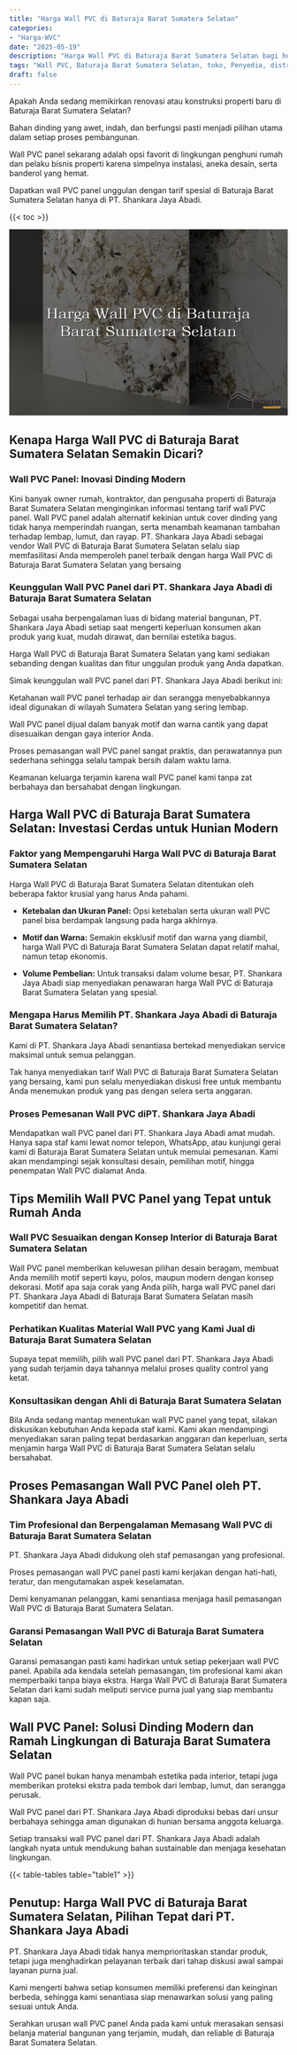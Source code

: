 ```yaml
---
title: "Harga Wall PVC di Baturaja Barat Sumatera Selatan"
categories: 
- "Harga-WVC"
date: "2025-05-19"
description: "Harga Wall PVC di Baturaja Barat Sumatera Selatan bagi hunian, kantor, dan ritel. Panel berkualitas, beragam motif, warna elegan, dengan jasa instalasi dikerjakan oleh tenaga ahli profesional serta jaminan resmi!|Layanan distribusi Wall PVC di Baturaja Barat Sumatera Selatan bagi kebutuhan tempat tinggal, perkantoran, atau toko, dengan produk berkualitas dan penempatan oleh teknisi profesional dan jaminan resmi.|Alternatif Wall PVC di Baturaja Barat Sumatera Selatan yang andal untuk rumah, office, dan toko, bersama produk unggulan dan instalasi ditangani oleh tim berpengalaman dan jaminan resmi.|Distribusi Wall PVC di Baturaja Barat Sumatera Selatan bagi rumah, kantor, dan toko, dengan panel terbaik dan penempatan ditangani oleh teknisi profesional, disertai beserta garansi resmi.}"
tags: "Wall PVC, Baturaja Barat Sumatera Selatan, toko, Penyedia, distributor"
draft: false
---
```


Apakah Anda sedang memikirkan renovasi atau konstruksi properti baru di Baturaja Barat Sumatera Selatan?

Bahan dinding yang awet, indah, dan berfungsi pasti menjadi pilihan utama dalam setiap proses pembangunan.

Wall PVC panel sekarang adalah opsi favorit di lingkungan penghuni rumah dan pelaku bisnis properti karena simpelnya instalasi, aneka desain, serta banderol yang hemat.

Dapatkan wall PVC panel unggulan dengan tarif spesial di Baturaja Barat Sumatera Selatan hanya di PT. Shankara Jaya Abadi.

{{< toc >}}

![Harga Wall PVC di Baturaja Barat Sumatera Selatan](/images/Harga-WVC/Harga-Wall-PVC-di-Baturaja-Barat-Sumatera-Selatan.png)


## Kenapa Harga Wall PVC di Baturaja Barat Sumatera Selatan Semakin Dicari?

### Wall PVC Panel: Inovasi Dinding Modern

Kini banyak owner rumah, kontraktor, dan pengusaha properti di Baturaja Barat Sumatera Selatan menginginkan informasi tentang tarif wall PVC panel. Wall PVC panel adalah alternatif kekinian untuk cover dinding yang tidak hanya memperindah ruangan, serta menambah keamanan tambahan terhadap lembap, lumut, dan rayap. PT. Shankara Jaya Abadi sebagai vendor Wall PVC di Baturaja Barat Sumatera Selatan selalu siap memfasilitasi Anda memperoleh panel terbaik dengan harga Wall PVC di Baturaja Barat Sumatera Selatan yang bersaing

### Keunggulan Wall PVC Panel dari PT. Shankara Jaya Abadi di Baturaja Barat Sumatera Selatan

Sebagai usaha berpengalaman luas di bidang material bangunan, PT. Shankara Jaya Abadi setiap saat mengerti keperluan konsumen akan produk yang kuat, mudah dirawat, dan bernilai estetika bagus.

Harga Wall PVC di Baturaja Barat Sumatera Selatan yang kami sediakan sebanding dengan kualitas dan fitur unggulan produk yang Anda dapatkan.

Simak keunggulan wall PVC panel dari PT. Shankara Jaya Abadi berikut ini:

Ketahanan wall PVC panel terhadap air dan serangga menyebabkannya ideal digunakan di wilayah Sumatera Selatan yang sering lembap.

Wall PVC panel dijual dalam banyak motif dan warna cantik yang dapat disesuaikan dengan gaya interior Anda.

Proses pemasangan wall PVC panel sangat praktis, dan perawatannya pun sederhana sehingga selalu tampak bersih dalam waktu lama.

Keamanan keluarga terjamin karena wall PVC panel kami tanpa zat berbahaya dan bersahabat dengan lingkungan.

## Harga Wall PVC di Baturaja Barat Sumatera Selatan: Investasi Cerdas untuk Hunian Modern

### Faktor yang Mempengaruhi Harga Wall PVC di Baturaja Barat Sumatera Selatan

Harga Wall PVC di Baturaja Barat Sumatera Selatan ditentukan oleh beberapa faktor krusial yang harus Anda pahami.

- **Ketebalan dan Ukuran Panel:** Opsi ketebalan serta ukuran wall PVC panel bisa berdampak langsung pada harga akhirnya.

- **Motif dan Warna:** Semakin eksklusif motif dan warna yang diambil, harga Wall PVC di Baturaja Barat Sumatera Selatan dapat relatif mahal, namun tetap ekonomis.

- **Volume Pembelian:** Untuk transaksi dalam volume besar, PT. Shankara Jaya Abadi siap menyediakan penawaran harga Wall PVC di Baturaja Barat Sumatera Selatan yang spesial.

### Mengapa Harus Memilih PT. Shankara Jaya Abadi di Baturaja Barat Sumatera Selatan?

Kami di PT. Shankara Jaya Abadi senantiasa bertekad menyediakan service maksimal untuk semua pelanggan.

Tak hanya menyediakan tarif Wall PVC di Baturaja Barat Sumatera Selatan yang bersaing, kami pun selalu menyediakan diskusi free untuk membantu Anda menemukan produk yang pas dengan selera serta anggaran.

### Proses Pemesanan Wall PVC diPT. Shankara Jaya Abadi

Mendapatkan wall PVC panel dari PT. Shankara Jaya Abadi amat mudah. Hanya sapa staf kami lewat nomor telepon, WhatsApp, atau kunjungi gerai kami di Baturaja Barat Sumatera Selatan untuk memulai pemesanan. Kami akan mendampingi sejak konsultasi desain, pemilihan motif, hingga penempatan Wall PVC dialamat Anda.

## Tips Memilih Wall PVC Panel yang Tepat untuk Rumah Anda

### Wall PVC Sesuaikan dengan Konsep Interior di Baturaja Barat Sumatera Selatan

Wall PVC panel memberikan keluwesan pilihan desain beragam, membuat Anda memilih motif seperti kayu, polos, maupun modern dengan konsep dekorasi. Motif apa saja corak yang Anda pilih, harga wall PVC panel dari PT. Shankara Jaya Abadi di Baturaja Barat Sumatera Selatan masih kompetitif dan hemat.

### Perhatikan Kualitas Material Wall PVC yang Kami Jual di Baturaja Barat Sumatera Selatan

Supaya tepat memilih, pilih wall PVC panel dari PT. Shankara Jaya Abadi yang sudah terjamin daya tahannya melalui proses quality control yang ketat.

### Konsultasikan dengan Ahli di Baturaja Barat Sumatera Selatan

Bila Anda sedang mantap menentukan wall PVC panel yang tepat, silakan diskusikan kebutuhan Anda kepada staf kami. Kami akan mendampingi menyediakan saran paling tepat berdasarkan anggaran dan keperluan, serta menjamin harga Wall PVC di Baturaja Barat Sumatera Selatan selalu bersahabat.

## Proses Pemasangan Wall PVC Panel oleh PT. Shankara Jaya Abadi

### Tim Profesional dan Berpengalaman Memasang Wall PVC di Baturaja Barat Sumatera Selatan

PT. Shankara Jaya Abadi didukung oleh staf pemasangan yang profesional.

Proses pemasangan wall PVC panel pasti kami kerjakan dengan hati-hati, teratur, dan mengutamakan aspek keselamatan.

Demi kenyamanan pelanggan, kami senantiasa menjaga hasil pemasangan Wall PVC di Baturaja Barat Sumatera Selatan.

### Garansi Pemasangan Wall PVC di Baturaja Barat Sumatera Selatan

Garansi pemasangan pasti kami hadirkan untuk setiap pekerjaan wall PVC panel. Apabila ada kendala setelah pemasangan, tim profesional kami akan memperbaiki tanpa biaya ekstra. Harga Wall PVC di Baturaja Barat Sumatera Selatan dari kami sudah meliputi service purna jual yang siap membantu kapan saja.

## Wall PVC Panel: Solusi Dinding Modern dan Ramah Lingkungan di Baturaja Barat Sumatera Selatan

Wall PVC panel bukan hanya menambah estetika pada interior, tetapi juga memberikan proteksi ekstra pada tembok dari lembap, lumut, dan serangga perusak.

Wall PVC panel dari PT. Shankara Jaya Abadi diproduksi bebas dari unsur berbahaya sehingga aman digunakan di hunian bersama anggota keluarga.

Setiap transaksi wall PVC panel dari PT. Shankara Jaya Abadi adalah langkah nyata untuk mendukung bahan sustainable dan menjaga kesehatan lingkungan.

{{< table-tables table="table1" >}}

## Penutup: Harga Wall PVC di Baturaja Barat Sumatera Selatan, Pilihan Tepat dari PT. Shankara Jaya Abadi

PT. Shankara Jaya Abadi tidak hanya memprioritaskan standar produk, tetapi juga menghadirkan pelayanan terbaik dari tahap diskusi awal sampai layanan purna jual.

Kami mengerti bahwa setiap konsumen memiliki preferensi dan keinginan berbeda, sehingga kami senantiasa siap menawarkan solusi yang paling sesuai untuk Anda.

Serahkan urusan wall PVC panel Anda pada kami untuk merasakan sensasi belanja material bangunan yang terjamin, mudah, dan reliable di Baturaja Barat Sumatera Selatan.